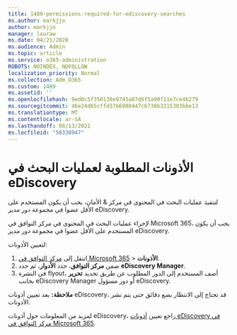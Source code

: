 ```yaml
---
title: 1489-permissions-required-for-ediscovery-searches
ms.author: markjjo
author: markjjo
manager: lauraw
ms.date: 04/21/2020
ms.audience: Admin
ms.topic: article
ms.service: o365-administration
ROBOTS: NOINDEX, NOFOLLOW
localization_priority: Normal
ms.collection: Adm_O365
ms.custom: 1489
ms.assetid: ''
ms.openlocfilehash: 9ed0c5f350138e9745a87d6f5a90f11e7ce4b279
ms.sourcegitcommit: 46e24d65cffd37b6988447c6738b3315303bbe13
ms.translationtype: MT
ms.contentlocale: ar-SA
ms.lasthandoff: 08/13/2021
ms.locfileid: "58338947"
---
```

# <a name="permissions-required-for-ediscovery-searches"></a>الأذونات المطلوبة لعمليات البحث في eDiscovery

لتنفيذ عمليات البحث في المحتوى في مركز & الأمان، يجب أن يكون المستخدم على الأقل عضوا في مجموعة دور مدير eDiscovery.

لإجراء عمليات البحث في المحتوى في مركز التوافق في Microsoft 365، يجب أن يكون المستخدم على الأقل عضوا في مجموعة دور مدير eDiscovery.  

لتعيين الأذونات:

1. انتقل إلى [مركز التوافق في Microsoft 365](https://compliance.microsoft.com/)  >  **الأذونات**.
1. ضمن **مركز التوافق**، حدد **الأدوار**، ثم حدد **eDiscovery Manager**.
1. في النشرة flyout، أضف المستخدم إلى الدور المطلوب عن طريق تحديد **تحرير** بجانب eDiscovery Manager أو دور مسؤول eDiscovery.

**ملاحظة:** بعد تعيين أذونات eDiscovery، قد تحتاج إلى الانتظار بضع دقائق حتى يتم نشر الأذونات.

لمزيد من المعلومات حول أذونات eDiscovery، راجع تعيين [أذونات eDiscovery في مركز التوافق في Microsoft 365](https://docs.microsoft.com/microsoft-365/compliance/assign-ediscovery-permissions).
